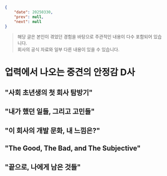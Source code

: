 ```json
{
    "date": 20250330,
    "prev": null,
    "next": null
}
```

> 해당 글은 본인이 겪었던 경험을 바탕으로 주관적인 내용이 다수 포함되어 있습니다. <br/>
> 회사의 공식 자료와 일부 다른 내용이 있을 수 있습니다.

# 업력에서 나오는 중견의 안정감 D사

## "사회 초년생의 첫 회사 탐방기"

## "내가 했던 일들, 그리고 고민들"

## "이 회사의 개발 문화, 내 느낌은?"

## "The Good, The Bad, and The Subjective"

## "끝으로, 나에게 남은 것들"
